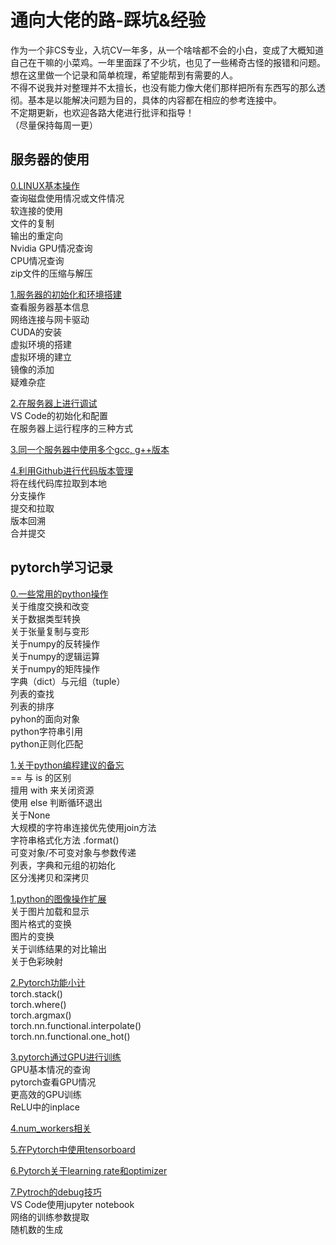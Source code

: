 通向大佬的路-踩坑&经验
===
作为一个非CS专业，入坑CV一年多，从一个啥啥都不会的小白，变成了大概知道自己在干嘛的小菜鸡。一年里面踩了不少坑，也见了一些稀奇古怪的报错和问题。想在这里做一个记录和简单梳理，希望能帮到有需要的人。<br>
不得不说我并对整理并不太擅长，也没有能力像大佬们那样把所有东西写的那么透彻。基本是以能解决问题为目的，具体的内容都在相应的参考连接中。<br>
不定期更新，也欢迎各路大佬进行批评和指导！<br>
（尽量保持每周一更）

服务器的使用
---
[0.LINUX基本操作](https://github.com/ZM-Zhou/TheWaytoBigBrother/tree/master/notes/server/linux_commands.md)<br>
查询磁盘使用情况或文件情况<br>
软连接的使用<br>
文件的复制<br>
输出的重定向<br>
Nvidia GPU情况查询<br>
CPU情况查询<br>
zip文件的压缩与解压

[1.服务器的初始化和环境搭建](https://github.com/ZM-Zhou/TheWaytoBigBrother/tree/master/notes/server/build_env.md)<br>
查看服务器基本信息<br>
网络连接与网卡驱动<br>
CUDA的安装<br>
虚拟环境的搭建<br>
虚拟环境的建立<br>
镜像的添加<br>
疑难杂症

[2.在服务器上进行调试](https://github.com/ZM-Zhou/TheWaytoBigBrother/tree/master/notes/server/debug_run_online.md)<br>
VS Code的初始化和配置<br>
在服务器上运行程序的三种方式

[3.同一个服务器中使用多个gcc, g++版本](https://github.com/ZM-Zhou/TheWaytoBigBrother/tree/master/notes/server/multiple_gcc_g++.md)

[4.利用Github进行代码版本管理](https://github.com/ZM-Zhou/TheWaytoBigBrother/tree/master/notes/server/github.md)<br>
将在线代码库拉取到本地<br>
分支操作<br>
提交和拉取<br>
版本回溯<br>
合并提交

pytorch学习记录
---
[0.一些常用的python操作](https://github.com/ZM-Zhou/TheWaytoBigBrother/tree/master/notes/pytorch/about_python.md)<br>
关于维度交换和改变<br>
关于数据类型转换<br>
关于张量复制与变形<br>
关于numpy的反转操作<br>
关于numpy的逻辑运算<br>
关于numpy的矩阵操作<br>
字典（dict）与元组（tuple）<br>
列表的查找<br>
列表的排序<br>
pyhon的面向对象<br>
python字符串引用<br>
python正则化匹配

[1.关于python编程建议的备忘](https://github.com/ZM-Zhou/TheWaytoBigBrother/tree/master/notes/pytorch/python_suggestions.md)<br>
== 与 is 的区别<br>
擅用 with 来关闭资源<br>
使用 else 判断循环退出<br>
关于None<br>
大规模的字符串连接优先使用join方法<br>
字符串格式化方法 .format()<br>
可变对象/不可变对象与参数传递<br>
列表，字典和元组的初始化<br>
区分浅拷贝和深拷贝

[1.python的图像操作扩展](https://github.com/ZM-Zhou/TheWaytoBigBrother/tree/master/notes/pytorch/python_and_images.md)<br>
关于图片加载和显示<br>
图片格式的变换<br>
图片的变换<br>
关于训练结果的对比输出<br>
关于色彩映射

[2.Pytorch功能小计](https://github.com/ZM-Zhou/TheWaytoBigBrother/tree/master/notes/pytorch/about_pytorch.md)<br>
torch.stack()<br>
torch.where()<br>
torch.argmax()<br>
torch.nn.functional.interpolate()<br>
torch.nn.functional.one_hot()

[3.pytorch通过GPU进行训练](https://github.com/ZM-Zhou/TheWaytoBigBrother/tree/master/notes/pytorch/pytorch_GPU.md)<br>
GPU基本情况的查询<br>
pytorch查看GPU情况<br>
更高效的GPU训练<br>
ReLU中的inplace

[4.num_workers相关](https://github.com/ZM-Zhou/TheWaytoBigBrother/tree/master/notes/pytorch/about_num_workers.md)<br>

[5.在Pytorch中使用tensorboard](https://github.com/ZM-Zhou/TheWaytoBigBrother/tree/master/notes/pytorch/pytorch_with_tensorboard.md)<br>

[6.Pytorch关于learning rate和optimizer](https://github.com/ZM-Zhou/TheWaytoBigBrother/tree/master/notes/pytorch/more_about_learning_rate.md)<br>

[7.Pytroch的debug技巧](https://github.com/ZM-Zhou/TheWaytoBigBrother/tree/master/notes/pytorch/pytorch_debug.md)<br>
VS Code使用jupyter notebook<br>
网络的训练参数提取<br>
随机数的生成